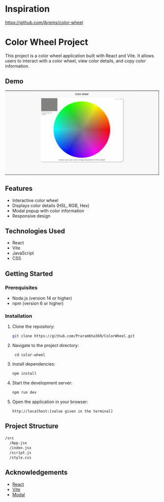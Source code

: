 # Inspiration 
https://github.com/jbrems/color-wheel

# Color Wheel Project

This project is a color wheel application built with React and Vite. It allows users to interact with a color wheel, view color details, and copy color information.

## Demo
![img.png](img.png)

## Features

- Interactive color wheel
- Displays color details (HSL, RGB, Hex)
- Modal popup with color information
- Responsive design

## Technologies Used

- React
- Vite
- JavaScript
- CSS

## Getting Started

### Prerequisites

- Node.js (version 14 or higher)
- npm (version 6 or higher)

### Installation

1. Clone the repository:
   ```sh
   git clone https://github.com/Prarambha369/ColorWheel.git
   ```
2. Navigate to the project directory:
   ```sh/ 
    cd color-wheel
    ```
3. Install dependencies:
    ```sh
    npm install
    ```
4. Start the development server:
    ```sh
    npm run dev
    ```
5. Open the application in your browser:
    ```
    http://localhost:[value given in the terminal]
    ```
## Project Structure
``` 
/src
  /App.jsx
  /index.jsx
  /script.js
  /style.css
```

## Acknowledgements

- [React](https://reactjs.org/)
- [Vite](https://vitejs.dev/)
- [Modal](https://reactcommunity.org/react-modal/)

